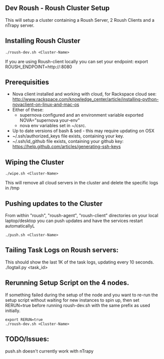 Dev Roush - Roush Cluster Setup
-----------------------

This will setup a cluster containing a Roush Server, 2 Roush Clients and a nTrapy server.

Installing Roush Cluster
-----------------------

    ./roush-dev.sh <Cluster-Name>

If you are using Roush-client locally you can set your endpoint:
export ROUSH_ENDPOINT=http://<ip of server>:8080

Prerequisities
-----------------------

* Nova client installed and working with cloud, for Rackspace cloud see:
    http://www.rackspace.com/knowledge_center/article/installing-python-novaclient-on-linux-and-mac-os
* Either of these:
  * supernova configured and an environment variable exported NOVA="supernova your-env"
  * nova env variables set in ~/csrc.
* Up to date versions of bash & sed - this may require updating on OSX
* ~/.ssh/authorized_keys file exists, containing your key.
* ~/.ssh/id_github file exists, containing your github key:
    https://help.github.com/articles/generating-ssh-keys

Wiping the Cluster
-----------------------

    ./wipe.sh <Cluster-Name>

This will remove all cloud servers in the cluster and delete the specific logs in /tmp

Pushing updates to the Cluster
-----------------------

From within "roush", "roush-agent", "roush-client" directories on your local laptop/desktop
you can push updates and have the services restart automaticallyL

    ./push.sh <Cluster-Name>

Tailing Task Logs on Roush servers:
-----------------------

This should show the last 1K of the task logs, updating every 10 seconds.
    ./logtail.py <task_id>

Rerunning Setup Script on the 4 nodes.
-----------------------

If something failed during the setup of the node and you want to re-run the setup
script without waiting for new instances to spin up, then set RERUN=true before running
roush-dev.sh with the same prefix as used initially.

    export RERUN=true
    ./roush-dev.sh <Cluster-Name>


TODO/Issues:
-----------------------

push.sh doesn't currently work with nTrapy
